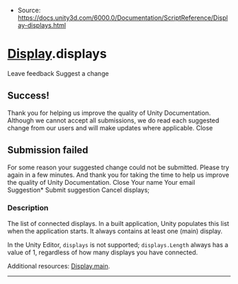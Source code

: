 * Source: https://docs.unity3d.com/6000.0/Documentation/ScriptReference/Display-displays.html

#  [Display](https://docs.unity3d.com/6000.0/Documentation/ScriptReference/Display.html).displays
Leave feedback
Suggest a change
## Success!
Thank you for helping us improve the quality of Unity Documentation. Although we cannot accept all submissions, we do read each suggested change from our users and will make updates where applicable.
Close
## Submission failed
For some reason your suggested change could not be submitted. Please <a>try again</a> in a few minutes. And thank you for taking the time to help us improve the quality of Unity Documentation.
Close
Your name Your email Suggestion* Submit suggestion
Cancel
displays; 
### Description
The list of connected displays.
In a built application, Unity populates this list when the application starts. It always contains at least one (main) display.  
  
In the Unity Editor, `displays` is not supported; `displays.Length` always has a value of 1, regardless of how many displays you have connected.  
  
Additional resources: [Display.main](https://docs.unity3d.com/6000.0/Documentation/ScriptReference/Display-main.html).
* * *
